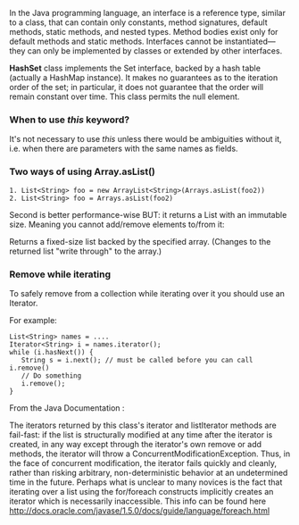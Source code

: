 In the Java programming language, an interface is a reference type, similar to a class, that can contain only constants, method signatures, default methods, static methods, and nested types. Method bodies exist only for default methods and static methods. Interfaces cannot be instantiated—they can only be implemented by classes or extended by other interfaces.

**HashSet** class implements the Set interface, backed by a hash table (actually a HashMap instance). It makes no guarantees as to the iteration order of the set; in particular, it does not guarantee that the order will remain constant over time. This class permits the null element.


### When to use *this* keyword?

It's not necessary to use *this* unless there would be ambiguities without it, i.e. when there are parameters with the same names as fields.

### Two ways of using Array.asList()

```
1. List<String> foo = new ArrayList<String>(Arrays.asList(foo2))
2. List<String> foo = Arrays.asList(foo2)
```

Second is better performance-wise BUT: it returns a List with an immutable size. Meaning you cannot add/remove elements to/from it:

Returns a fixed-size list backed by the specified array. (Changes to the returned list "write through" to the array.)

### Remove while iterating

To safely remove from a collection while iterating over it you should use an Iterator.

For example:

```
List<String> names = ....
Iterator<String> i = names.iterator();
while (i.hasNext()) {
   String s = i.next(); // must be called before you can call i.remove()
   // Do something
   i.remove();
}
```
From the Java Documentation :

The iterators returned by this class's iterator and listIterator methods are fail-fast: if the list is structurally modified at any time after the iterator is created, in any way except through the iterator's own remove or add methods, the iterator will throw a ConcurrentModificationException. Thus, in the face of concurrent modification, the iterator fails quickly and cleanly, rather than risking arbitrary, non-deterministic behavior at an undetermined time in the future.
Perhaps what is unclear to many novices is the fact that iterating over a list using the for/foreach constructs implicitly creates an iterator which is necessarily inaccessible. This info can be found here http://docs.oracle.com/javase/1.5.0/docs/guide/language/foreach.html



